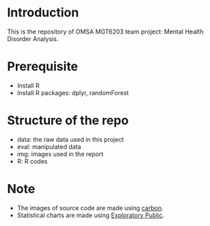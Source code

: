 # Introduction
This is the repository of OMSA MGT6203 team project: Mental Health Disorder Analysis. 

# Prerequisite
- Install R    
- Install R packages: dplyr, randomForest    

# Structure of the repo
- data: the raw data used in this project
- eval: manipulated data
- img: images used in the report
- R: R codes

# Note
- The images of source code are made using [carbon](https://carbon.now.sh/).    
- Statistical charts are made using [Exploratory Public](https://exploratory.io/public).
